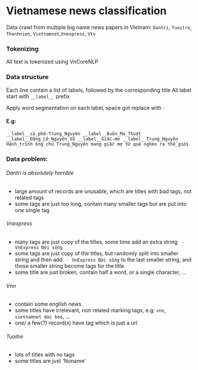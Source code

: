 # Vietnamese news classification
Data crawl from multiple big name news papers in Vietnam: `Dantri`, `Tuoitre`, `Thanhnien`, `Vietnamnet`,`Vnexpress`, `Vtv`


### Tokenizing
All text is tokenized using VnCoreNLP


### Data structure
Each line contain a list of labels, followed by the corresponding title
All label start with ```__label__``` prefix

Apply word segmentation on each label, space got replace with ``-``


#### E.g: 
```
__label__cà_phê-Trung_Nguyên __label__Buôn_Ma_Thuột __label__Đặng_Lê_Nguyên_Vũ __label__Giấc-mơ __label__Trung_Nguyên Hành_trình ông chủ Trung_Nguyên mang giấc mơ từ quê nghèo ra thế_giới 
```










### Data problem:  
 
###### Dantri is absolutely horrible
- large amount of records are unusable, which are titles with bad tags, not related tags
- some tags are just too long, contain many smaller tags but are put into one single tag

###### Vnexpress
- many tags are just copy of the titles, some time add an extra string ` - VnExpress Đời sống`
- some tags are just copy of the titles, but randomly split into smaller string and
then add ` - VnExpress Đời sống` to the last smaller string, and
those smaller string become tags for the title
- some title are just broken, contain half a word, or a single character, ...

###### Vnn
- contain some english news
- some titles have irrelevant, non related marking tags, e.g: `vnn`, `vietnamnet doc bao`, ...
- one/ a few(?) record(s) have tag which is just a url

###### Tuoitre
- lots of titles with no tags
- some titles are just 'Noname'
